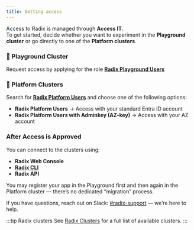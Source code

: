 ```yaml
---
title: Getting access
---
```


Access to Radix is managed through **Access IT**.  
To get started, decide whether you want to experiment in the **Playground cluster** or go directly to one of the **Platform clusters**.  

### :circus_tent: Playground Cluster

Request access by applying for the role [**Radix Playground Users**](https://accessit.equinor.com/Search/Search?term=Radix+Playground+Users+%28OMNIA+RADIX%29)

### :100: Platform Clusters

Search for [**Radix Platform Users**](https://accessit.equinor.com/Search/Search?term=Radix+Platform+Users+%28OMNIA+RADIX%29) and choose one of the following options:  
- **Radix Platform Users** → Access with your standard Entra ID account  
- **Radix Platform Users with Adminkey (AZ-key)** → Access with your AZ account  

### After Access is Approved

You can connect to the clusters using:  
- **Radix Web Console**  
- [**Radix CLI**](../../docs/topic-radix-cli/)  
- **Radix API**  

You may register your app in the Playground first and then again in the Platform cluster — there’s no dedicated “migration” process.  

If you have questions, reach out on Slack: [#radix-support](https://equinor.slack.com/messages/CBKM6N2JY) — we’re here to help.  

:::tip Radix clusters
See [Radix Clusters](../radix-clusters/) for a full list of available clusters.
:::